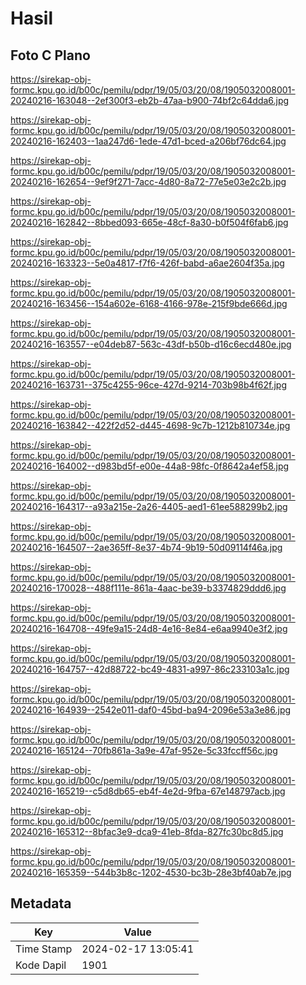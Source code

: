 # Hasil

## Foto C Plano

https://sirekap-obj-formc.kpu.go.id/b00c/pemilu/pdpr/19/05/03/20/08/1905032008001-20240216-163048--2ef300f3-eb2b-47aa-b900-74bf2c64dda6.jpg

https://sirekap-obj-formc.kpu.go.id/b00c/pemilu/pdpr/19/05/03/20/08/1905032008001-20240216-162403--1aa247d6-1ede-47d1-bced-a206bf76dc64.jpg

https://sirekap-obj-formc.kpu.go.id/b00c/pemilu/pdpr/19/05/03/20/08/1905032008001-20240216-162654--9ef9f271-7acc-4d80-8a72-77e5e03e2c2b.jpg

https://sirekap-obj-formc.kpu.go.id/b00c/pemilu/pdpr/19/05/03/20/08/1905032008001-20240216-162842--8bbed093-665e-48cf-8a30-b0f504f6fab6.jpg

https://sirekap-obj-formc.kpu.go.id/b00c/pemilu/pdpr/19/05/03/20/08/1905032008001-20240216-163323--5e0a4817-f7f6-426f-babd-a6ae2604f35a.jpg

https://sirekap-obj-formc.kpu.go.id/b00c/pemilu/pdpr/19/05/03/20/08/1905032008001-20240216-163456--154a602e-6168-4166-978e-215f9bde666d.jpg

https://sirekap-obj-formc.kpu.go.id/b00c/pemilu/pdpr/19/05/03/20/08/1905032008001-20240216-163557--e04deb87-563c-43df-b50b-d16c6ecd480e.jpg

https://sirekap-obj-formc.kpu.go.id/b00c/pemilu/pdpr/19/05/03/20/08/1905032008001-20240216-163731--375c4255-96ce-427d-9214-703b98b4f62f.jpg

https://sirekap-obj-formc.kpu.go.id/b00c/pemilu/pdpr/19/05/03/20/08/1905032008001-20240216-163842--422f2d52-d445-4698-9c7b-1212b810734e.jpg

https://sirekap-obj-formc.kpu.go.id/b00c/pemilu/pdpr/19/05/03/20/08/1905032008001-20240216-164002--d983bd5f-e00e-44a8-98fc-0f8642a4ef58.jpg

https://sirekap-obj-formc.kpu.go.id/b00c/pemilu/pdpr/19/05/03/20/08/1905032008001-20240216-164317--a93a215e-2a26-4405-aed1-61ee588299b2.jpg

https://sirekap-obj-formc.kpu.go.id/b00c/pemilu/pdpr/19/05/03/20/08/1905032008001-20240216-164507--2ae365ff-8e37-4b74-9b19-50d09114f46a.jpg

https://sirekap-obj-formc.kpu.go.id/b00c/pemilu/pdpr/19/05/03/20/08/1905032008001-20240216-170028--488f111e-861a-4aac-be39-b3374829ddd6.jpg

https://sirekap-obj-formc.kpu.go.id/b00c/pemilu/pdpr/19/05/03/20/08/1905032008001-20240216-164708--49fe9a15-24d8-4e16-8e84-e6aa9940e3f2.jpg

https://sirekap-obj-formc.kpu.go.id/b00c/pemilu/pdpr/19/05/03/20/08/1905032008001-20240216-164757--42d88722-bc49-4831-a997-86c233103a1c.jpg

https://sirekap-obj-formc.kpu.go.id/b00c/pemilu/pdpr/19/05/03/20/08/1905032008001-20240216-164939--2542e011-daf0-45bd-ba94-2096e53a3e86.jpg

https://sirekap-obj-formc.kpu.go.id/b00c/pemilu/pdpr/19/05/03/20/08/1905032008001-20240216-165124--70fb861a-3a9e-47af-952e-5c33fccff56c.jpg

https://sirekap-obj-formc.kpu.go.id/b00c/pemilu/pdpr/19/05/03/20/08/1905032008001-20240216-165219--c5d8db65-eb4f-4e2d-9fba-67e148797acb.jpg

https://sirekap-obj-formc.kpu.go.id/b00c/pemilu/pdpr/19/05/03/20/08/1905032008001-20240216-165312--8bfac3e9-dca9-41eb-8fda-827fc30bc8d5.jpg

https://sirekap-obj-formc.kpu.go.id/b00c/pemilu/pdpr/19/05/03/20/08/1905032008001-20240216-165359--544b3b8c-1202-4530-bc3b-28e3bf40ab7e.jpg


## Metadata

| Key        | Value               |
| ---------- | ------------------- |
| Time Stamp | 2024-02-17 13:05:41 |
| Kode Dapil | 1901                |



